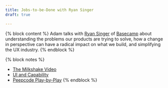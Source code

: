 ```yaml
---
title: Jobs-to-be-Done with Ryan Singer
draft: true

---
```


{% block content %}
Adam talks with [Ryan Singer](#) of [Basecamp](http://basecamp.com) about understanding the problems our products are trying to solve, how a change in perspective can have a radical impact on what we build, and simplifying the UX industry. 
{% endblock %}

{% block notes %}
- [The Milkshake Video](https://www.youtube.com/watch?v=f84LymEs67Y)
- [UI and Capability](http://feltpresence.com/articles/18-ui-and-capability)
- [Peepcode Play-by-Play](http://www.pluralsight.com/courses/play-by-play-ryan-singer)
{% endblock %}
